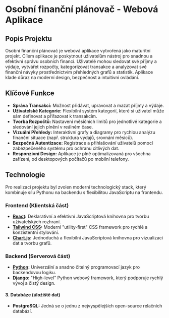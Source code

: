 # Osobní finanční plánovač - Webová Aplikace

## Popis Projektu

Osobní finanční plánovač je webová aplikace vytvořená jako maturitní projekt. Cílem aplikace je poskytnout uživatelům nástroj pro snadnou a efektivní správu osobních financí. Uživatelé mohou sledovat své příjmy a výdaje, vytvářet rozpočty, kategorizovat transakce a analyzovat své finanční návyky prostřednictvím přehledných grafů a statistik. Aplikace klade důraz na moderní design, bezpečnost a intuitivní ovládání.

## Klíčové Funkce

*   **Správa Transakcí:** Možnost přidávat, upravovat a mazat příjmy a výdaje.
*   **Uživatelské Kategorie:** Flexibilní systém kategorií, které si uživatel může sám definovat a přiřazovat k transakcím.
*   **Tvorba Rozpočtů:** Nastavení měsíčních limitů pro jednotlivé kategorie a sledování jejich plnění v reálném čase.
*   **Vizuální Přehledy:** Interaktivní grafy a diagramy pro rychlou analýzu finanční situace (např. struktura výdajů, srovnání měsíců).
*   **Bezpečná Autentizace:** Registrace a přihlašování uživatelů pomocí zabezpečeného systému pro ochranu citlivých dat.
*   **Responzivní Design:** Aplikace je plně optimalizovaná pro všechna zařízení, od desktopových počítačů po mobilní telefony.

## Technologie

Pro realizaci projektu byl zvolen moderní technologický stack, který kombinuje sílu Pythonu na backendu s flexibilitou JavaScriptu na frontendu.

### **Frontend (Klientská část)**

*   **[React](https://reactjs.org/):** Deklarativní a efektivní JavaScriptová knihovna pro tvorbu uživatelských rozhraní.
*   **[Tailwind CSS](https://tailwindcss.com/):** Moderní "utility-first" CSS framework pro rychlé a konzistentní stylování.
*   **[Chart.js](https://www.chartjs.org/):** Jednoduchá a flexibilní JavaScriptová knihovna pro vizualizaci dat a tvorbu grafů.

### **Backend (Serverová část)**

*   **[Python](https://www.python.org/):** Univerzální a snadno čitelný programovací jazyk pro backendovou logiku.
*   **[Django](https://www.djangoproject.com/):** "High-level" Python webový framework, který podporuje rychlý vývoj a čistý design.

 #### 3. Databáze (úložiště dat) 

 *   **PostgreSQL:** Jedná se o jednu z nejvyspělejších open-source relačních databází.  
